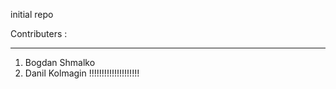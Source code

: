 initial repo

Contributers :

--------------------
1. Bogdan Shmalko
2. Danil Kolmagin
!!!!!!!!!!!!!!!!!!!!
